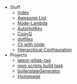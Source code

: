 
- Stuff 
    - [Index](README.md)
    - [Awesome List](awesome.md)
    - [Node-Lambda](nodeLambda.md)
    - [AutoHotKey](autohotkey.md)
    - [CopyQ](copyq.md)
    - [dotfiles](dotfiles.md)
    - [Cli with node](globalClis.md)
    - [Hierarchical Configuration](hierarchicalConfiguration.md)
- Projects
    - [latest-gitlab-tag](latestGitlabTag.md)
    - [npm scripts build task](npmScripts.md)
    - [boilerplateGenerator](boilerplateGenerator.md)
    - [Homepage](homepage.md)